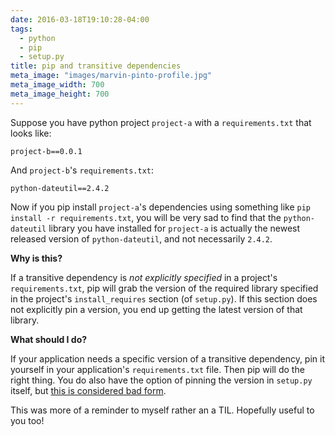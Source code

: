 ```yaml
---
date: 2016-03-18T19:10:28-04:00
tags:
  - python
  - pip
  - setup.py
title: pip and transitive dependencies
meta_image: "images/marvin-pinto-profile.jpg"
meta_image_width: 700
meta_image_height: 700
---
```


Suppose you have python project `project-a` with a `requirements.txt` that
looks like:

``` text
project-b==0.0.1
```

And `project-b`'s `requirements.txt`:

``` text
python-dateutil==2.4.2
```

Now if you pip install `project-a`'s dependencies using something like `pip
install -r requirements.txt`, you will be very sad to find that the
`python-dateutil` library you have installed for `project-a` is actually the
newest released version of `python-dateutil`, and not necessarily `2.4.2`.

**Why is this?**

If a transitive dependency is _not explicitly specified_ in a project's
`requirements.txt`, pip will grab the version of the required library specified
in the project's `install_requires` section (of `setup.py`). If this section
does not explicitly pin a version, you end up getting the latest version of
that library.

**What should I do?**

If your application needs a specific version of a transitive dependency, pin it
yourself in your application's `requirements.txt` file. Then pip will do the
right thing. You do also have the option of pinning the version in `setup.py`
itself, but [this is considered bad form][1].

This was more of a reminder to myself rather an a TIL. Hopefully useful to you
too!

[1]: http://python-packaging-user-guide.readthedocs.org/en/latest/requirements/
